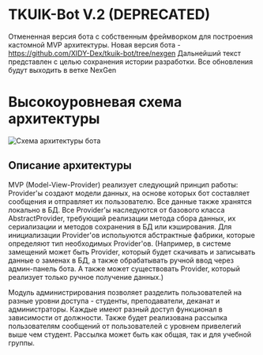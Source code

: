 # TKUIK-Bot V.2 (DEPRECATED)

Отмененная версия бота с собственным фреймворком для построения кастомной MVP архитектуры. Новая версия бота - https://github.com/XIDY-Dex/tkuik-bot/tree/nexgen
Дальнейший текст представлен с целью сохранения истории разработки. Все обновления будут выходить в ветке NexGen

# Высокоуровневая схема архитектуры
![Схема архитектуры бота](https://github.com/XIDY-Dex/tkuik-bot/blob/in-dev/scheme.png?raw=true)
## Описание архитектуры
MVP (Model-View-Provider) реализует следующий принцип работы: Provider'ы создают модели данных, на основе которых бот составляет сообщения и отправляет их пользователю. 
Все данные также хранятся локально в БД. Все Provider'ы наследуются от базового класса AbstractProvider, требующий реализации метода сбора данных, их сериализации и методов сохранения в БД или кэширования. Для инициализации Provider'ов испольуются абстрактные фабрики, которые определяют тип необходимых Provider'ов. (Например, в системе замещений может быть Provider, который будет скачивать и записывать данные о заменах в БД, а также обрабатывать ручной ввод через админ-панель бота. А также может существовать Provider, который реализует только ручное получение данных.)

Модуль администрирования позволяет разделить пользователей на разные уровни доступа - студенты, преподаватели, деканат и администраторы. Каждые имеют разный доступ функционал в зависимости от должности. Также будет реализована рассылка пользователям сообщений от пользователей с уровнем привелегий выше чем студент. Рассылка может быть как общая, так и для учебной группы.  

